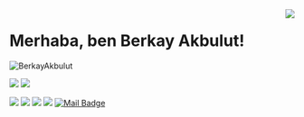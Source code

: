 <img align='right' src="https://github-readme-stats.vercel.app/api?username=BerkayAkbulut&show_icons=true">

# Merhaba, ben Berkay Akbulut! 
<p align="left"> <img src="https://komarev.com/ghpvc/?username=BerkayAkbulut" alt="BerkayAkbulut" /> </p>

[![](https://img.shields.io/twitter/follow/berkayakbulut97?style=social)](https://www.twitter.com/berkayakbulut97)
[![](https://img.shields.io/github/followers/BerkayAkbulut?style=social)](https://www.github.com/BerkayAkbulut)



[![](https://img.shields.io/badge/twitter-%231DA1F2.svg?&style=for-the-badge&logo=twitter&logoColor=white)](https://www.twitter.com/berkayakbulut97)
[![](https://img.shields.io/badge/linkedin-%230077B5.svg?&style=for-the-badge&logo=linkedin&logoColor=white)](https://www.linkedin.com/in/berkayakbulut/)
[![](https://img.shields.io/badge/medium-%2312100E.svg?&style=for-the-badge&logo=medium&logoColor=white)](https://medium.com/@berkayakbulut)
[![](https://img.shields.io/badge/instagram-%23E4405F.svg?&style=for-the-badge&logo=instagram&logoColor=white)](https://instagram.com/akbulutberkay)
[![Mail Badge](https://img.shields.io/badge/akbulutberkay@yandex.com-c14438?style=for-the-badge&logo=Gmail&logoColor=white&link=mailto:akbulutberkay@yandex.com)](mailto:akbulutberkay@yandex.com)






<!--
### Hi there 👋
**BerkayAkbulut/BerkayAkbulut** is a ✨ _special_ ✨ repository because its `README.md` (this file) appears on your GitHub profile.
[![](https://img.shields.io/badge/youtube-%23FF0000.svg?&style=for-the-badge&logo=youtube&logoColor=white")](https://www.youtube.com/mertcobanov)
Here are some ideas to get you started:

- 🔭 I’m currently working on ...
- 🌱 I’m currently learning ...
- 👯 I’m looking to collaborate on ...
- 🤔 I’m looking for help with ...
- 💬 Ask me about ...
- 📫 How to reach me: ...
- 😄 Pronouns: ...
- ⚡ Fun fact: ...
-->
